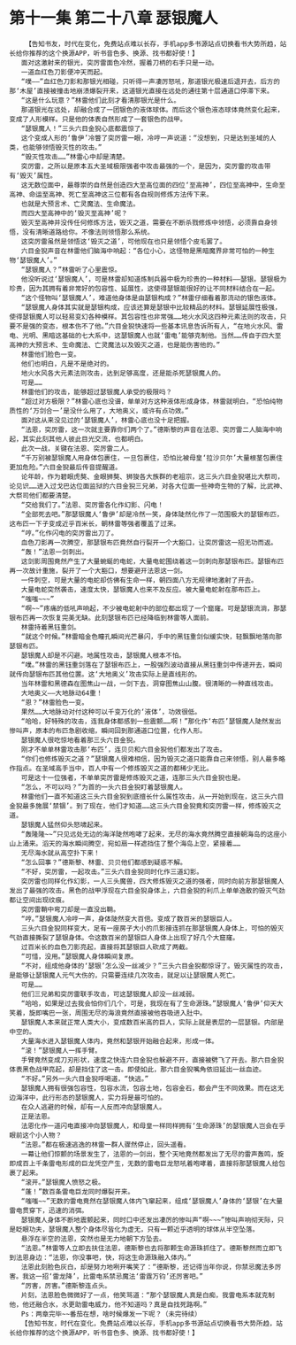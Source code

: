 # 第十一集 第二十八章 瑟银魔人
        【告知书友，时代在变化，免费站点难以长存，手机app多书源站点切换看书大势所趋，站长给你推荐的这个换源APP，听书音色多、换源、找书都好使！】
       面对这激射来的银光，突厉雷面色冷然，握着刀柄的右手只是一动。
       一道血红色刀影便冲天而起。
       “噗——”血红色刀影和那银光相碰，只听得一声凄厉怒吼，那道银光极速后退开去，后方的那‘木屋’直接被撞击地崩溃爆裂开来，这道银光直接在远处的通往第十层通道口停滞下来。
       “这是什么玩意？”林雷他们此刻才看清那银光是什么。
       那道银光在远处，却融合成了一团银色的液体球体。而后这个银色液态球体竟然变化起来，变成了人形模样。只是他的体表自然形成了一套银色的战甲。
       “瑟银魔人！”三头六目金猊心底都震惊了。
       这个变成人形的‘鲁伊’冷瞥了突厉雷一眼，冷哼一声说道：“没想到，只是达到圣域的人类，也能够领悟毁灭性的攻击。”
       “毁灭性攻击……”林雷心中却是清楚。
       突厉雷，之所以是原本五大圣域极限强者中攻击最强的一个，是因为，突厉雷的攻击带有‘毁灭’属性。
       这无数位面中，最尊崇的自然是创造四大至高位面的四位‘至高神’，四位至高神中，生命至高神、命运至高神、死亡至高神这三位都有各自规则修炼方法传下来。
       也就是大预言术、亡灵魔法、生命魔法。
       而四大至高神中的‘毁灭至高神’呢？
       毁灭至高神并没传任何修炼方法，毁灭之道，需要在不断杀戮修炼中领悟，必须靠自身领悟，没有清晰道路给你。不像法则领悟那么系统。
       这突厉雷虽然是领悟这‘毁灭之道’，可他现在也只是领悟个皮毛罢了。
       六目金猊声音在林雷他们脑海中响起：“各位小心，这怪物是黑暗魔界非常可怕的一种生物‘瑟银魔人’。”
       “瑟银魔人？”林雷听了心里震惊。
       他没听说过‘瑟银魔人’，可是林雷却知道炼制兵器中极为珍贵的一种材料——瑟银。瑟银极为珍贵，因为其拥有着非常好的包容性、延展性，这使得瑟银能很好的让不同材料结合在一起。
       “这个怪物叫‘瑟银魔人’，难道他身体是由瑟银构成？”林雷仔细看着那流动的银色液体。
       “瑟银魔人身体其实就是瑟银构成，应该还算是瑟银中比较精品的材料。瑟银延展性极强，使得瑟银魔人可以轻易变幻各种模样。其包容性也非常强……地火水风这四种元素法则的攻击，只要不是强的变态，根本伤不了他。”六目金猊快速将一些基本讯息告诉所有人，“在地火水风、雷电、光明、黑暗这基础的七大系中，这瑟银魔人也就‘雷电’能够克制他。当然……传自于四大至高神的大预言术、生命魔法、亡灵魔法以及毁灭之道，也是能伤害他的。”
       林雷他们脸色一变。
       他们也明白，凡是不是绝对的。
       地火水风各大元素法则攻击，达到足够高度，还是能杀死瑟银魔人的。
       可是……
       林雷他们的攻击，能够超过瑟银魔人承受的极限吗？
       “超过对方极限？”林雷心底也没谱，单单对方这种液体形成身体，林雷就明白，“恐怕纯物质性的‘万剑合一’是没什么用了，大地奥义，或许有点功效。”
       面对这从来没见过的‘瑟银魔人’，林雷心底也没十足把握。
       “法恩，突厉雷，这一次就主要靠你们两个了。”德斯黎的声音在法恩、突厉雷二人脑海中响起，其实此刻其他人彼此目光交流，也都明白。
       此次一战，关键在法恩、突厉雷二人。
       “千万别被瑟银魔人用身体包裹住，一旦包裹住，恐怕比被母皇‘拉沙贝尔’大量根茎包裹住更加危险。”六目金猊最后传音提醒道。
       论年龄，作为碧眼虎獒、金眼狮獒、狮狻各大族群的老祖宗，这三头六目金猊堪比大祭司，论见识……进入过戈巴达位面监狱的六目金猊三兄弟，对各大位面一些神奇生物的了解，比武神、大祭司他们都要清楚。
       “交给我们了。”法恩、突厉雷各化作幻影、闪电！
       “全部死去吧。”那瑟银魔人‘鲁伊’却是冷然一笑，身体陡然化作了一范围极大的瑟银布匹，这布匹一下子变成近乎百米长，朝林雷等强者覆盖了过来。
       “哼。”化作闪电的突厉雷出刀了。
       血色刀影再一次腾空，那瑟银布匹竟然自行裂开一个大豁口，让突厉雷这一招无功而返。
       “轰！”法恩一剑刺出。
       这剑影周围竟然产生了大量蜿蜒的电蛇，大量电蛇围绕着这一剑刺向那瑟银布匹。瑟银布匹再一次故计重施，裂开了一个大豁口，想要避开法恩这一剑。
       一件刺空，可是大量的电蛇却仿佛有生命一样，朝四面八方无规律地激射了开去。
       大量电蛇突然袭击，速度太快，瑟银魔人也来不及反应。被大量电蛇射在那布匹上。
       “嗤嗤~~~”
       “啊~~”疼痛的低吼声响起，不少被电蛇射中的部位都出现了一个窟窿。可是瑟银流淌，那瑟银布匹再一次恢复完美无缺。此刻瑟银布匹已经降临到林雷等人面前。
       林雷持着黑钰重剑。
       “就这个时候。”林雷暗金色瞳孔瞬间光芒暴闪，手中的黑钰重剑似缓实快，轻飘飘地落向那瑟银布匹。
       瑟银魔人却是不闪避。地属性攻击，瑟银魔人根本不怕。
       “噗。”林雷的黑钰重剑落在了瑟银布匹上，一股强烈波动直接从黑钰重剑中传递开去，瞬间就传向瑟银布匹其他位置。这‘大地奥义’攻击实际上是直线形的。
       当年林雷和黑德森在图焦山一战，一剑下去，洞穿图焦山山腹。很清晰的一种直线攻击。
       大地奥义——大地脉动64重！
       “恩？”林雷脸色一变。
       果然……大地脉动对付这种可以千变万化的‘液体’，功效很低。
       “哈哈，好特殊的攻击，连我身体都感到一些震颤……啊！”那化作‘布匹’瑟银魔人陡然发出惨叫声，原本的布匹急剧收缩，瞬间回到那通道口位置，化作人形。
       瑟银魔人很吃惊地看着那三头六目金猊。
       刚才不单单林雷攻击那‘布匹’，连贝贝和六目金猊他们都发出了攻击。
       “你们也修炼毁灭之道？”瑟银魔人很难相信，因为毁灭之道只能靠自己来领悟，别人最多略作指点。在圣域高手当中，百人中有一个修炼毁灭之道的都稀少无比。
       可是这十一位强者，不单单突厉雷是修炼毁灭之道，连那三头六目金猊也是。
       “怎么，不可以吗？”为首的一头六目金猊盯着瑟银魔人。
       林雷他们一直不知道这三头六目金猊到底擅长什么属性攻击，从一开始到现在，这三头六目金猊最多施展‘禁锢’。到了现在，他们才知道……这三头六目金猊竟和突厉雷一样，修炼毁灭之道。
       瑟银魔人猛然仰头怒啸起来。
       “轰隆隆~~”只见远处无边的海洋陡然咆哮了起来，无尽的海水竟然腾空直接朝海岛的这座小山上涌来。滔天的海水瞬间腾空，宛如扇一样遮挡住了整个海岛上空，紧接着……
       无尽海水就从高空扑下来！
       “怎么回事？”德斯黎、林雷、贝贝他们都感到疑惑不解。
       “不好，突厉雷，一起攻击。”三头六目金猊同时化作三道幻影。
       突厉雷也同样化作幻影，一人三头魔兽，四大修炼毁灭之道的强者，同时向前方那瑟银魔人发出了最强的攻击。黑色的战甲浮现在六目金猊身体上，六目金猊的利爪上单单逸散的毁灭气劲都让空间出现纹痕。
       突厉雷鞘中弯刀却是一直没出鞘。
       “哼。”瑟银魔人冷哼一声，身体陡然变大百倍。变成了数百米的瑟银巨人。
       三头六目金猊同样变大，足有一座房子大小的爪影接连抓在那瑟银魔人身体上，可怕的毁灭气劲直接撕裂了瑟银身体。令这数百米的瑟银巨人身体上出现了好几个大窟窿。
       过百米长的血色刀影亮起，直接将其瑟银巨人砍成了两截。
       “可惜，没用。”瑟银魔人身体瞬间复原。
       “不对，组成他身体的‘瑟银’怎么没一丝减少？”三头六目金猊都惊讶了。毁灭属性的攻击，是能够让瑟银魔人元气大伤的，只需要连续几次攻击，就足以让瑟银魔人死亡。
       可是……
       他们三兄弟和突厉雷联手攻击，可这瑟银魔人却没一丝减弱。
       “哈哈，如果是过去我会怕你们几个，可是，我现在有了生命源珠。”瑟银魔人‘鲁伊’仰天大笑着，旋即嘴巴一张，周围无尽的海浪竟然直接被他吞吸进入肚中。
       瑟银魔人本来就正常人类大小，变成数百米高的巨人，实际上就是表层的一层瑟银。内部是中空的。
       大量海水进入瑟银魔人体内，竟然和瑟银开始融合起来，形成一体。
       “滚！”瑟银魔人一挥手臂。
       手臂竟然变成刀刃形状，速度之快连六目金猊也躲避不开，直接被劈飞了开去。那六目金猊体表黑色战甲亮起，却是挡住了这一击。即使如此，那六目金猊嘴角依旧延出一丝血迹。
       “不好。”另外一头六目金猊呼喝道，“快逃。”
       瑟银魔人拥有很强包容性，包容水流，包容土地，包容金石，都会产生不同效果。而在这无边海洋中，此行形态的瑟银魔人，实力将是最可怕的。
       在众人逃避的时候，却有一人反而冲向瑟银魔人。
       正是法恩。
       法恩化作一道闪电直接冲向瑟银魔人，和母皇一样同样拥有‘生命源珠’的瑟银魔人岂会在乎眼前这个小人物？
       “法恩。”都在极速逃逸的林雷一群人骤然停止，回头遥看。
       一幕让他们惊颤的场景发生了，法恩的一剑出，整个天地竟然都发出了无尽的雷声轰鸣，旋即成百上千条雷电形成的巨龙凭空产生，无数的雷电巨龙怒吼着咆哮着，直接将那瑟银魔人给包裹了起来。
       “滚开。”瑟银魔人愤怒之极。
       “蓬！”数百条雷电巨龙同时爆裂开来。
       “嗤嗤~~”无数的雷电竟然在瑟银魔人体内飞窜起来，组成‘瑟银魔人’身体的‘瑟银’在大量雷电贯穿下，迅速的消弭。
       瑟银魔人身体不断地震颤起来，同时口中还发出凄厉的惨叫声“啊~~~”惨叫声响彻天际，只是眨眼功夫，瑟银魔人整个身体尽皆化为虚无，只有一颗近乎透明的球体从半空坠落。
       悬浮在半空的法恩，突然也是无力地朝下方坠去。
       “法恩。”林雷等人立即去扶住法恩，德斯黎也去将那颗生命源珠抓住了。德斯黎然而立即飞到法恩身边：“法恩，你没事吧，快，将这生命源珠融入体内。”
       法恩此刻脸色灰白，却是努力地咧开嘴笑了：“德斯黎，还记得当年你说，你禁忌魔法多厉害。我这一招‘雷龙降’，比雷电系禁忌魔法‘雷霆万钧’还厉害吧。”
       “厉害，厉害。”德斯黎连点头。
       片刻，法恩脸色微微好了一点，他笑骂道：“那个瑟银魔人真是白痴，我雷电系本就克制他，他还融合水，水更助雷电威力，他不知道吗？真是自找死路啊。”
       Ps：两章完毕~~番茄在想，啥时候爆发一下呢？（未完待续）
       【告知书友，时代在变化，免费站点难以长存，手机app多书源站点切换看书大势所趋，站长给你推荐的这个换源APP，听书音色多、换源、找书都好使！】